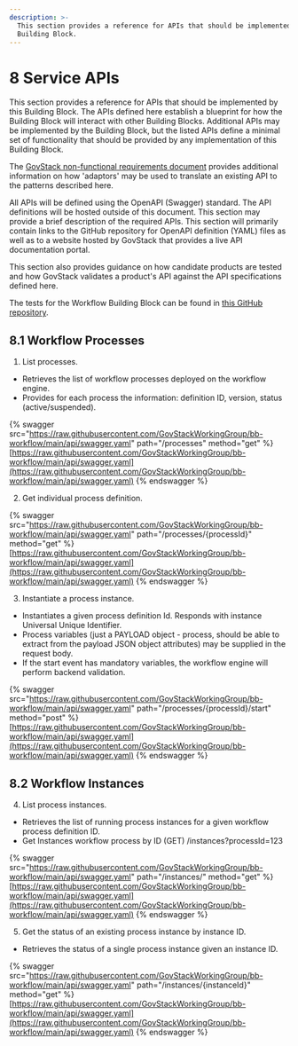 ```yaml
---
description: >-
  This section provides a reference for APIs that should be implemented by this
  Building Block.
---
```


# 8 Service APIs

This section provides a reference for APIs that should be implemented by this Building Block. The APIs defined here establish a blueprint for how the Building Block will interact with other Building Blocks. Additional APIs may be implemented by the Building Block, but the listed APIs define a minimal set of functionality that should be provided by any implementation of this Building Block.

The [GovStack non-functional requirements document](https://govstack.gitbook.io/specification/v/1.0/architecture-and-nonfunctional-requirements/6-onboarding) provides additional information on how 'adaptors' may be used to translate an existing API to the patterns described here.&#x20;

All APIs will be defined using the OpenAPI (Swagger) standard. The API definitions will be hosted outside of this document. This section may provide a brief description of the required APIs. This section will primarily contain links to the GitHub repository for OpenAPI definition (YAML) files as well as to a website hosted by GovStack that provides a live API documentation portal.

This section also provides guidance on how candidate products are tested and how GovStack validates a product's API against the API specifications defined here.&#x20;

The tests for the Workflow Building Block can be found in [this GitHub repository](https://github.com/GovStackWorkingGroup/bb-workflow/tree/main/test).

## 8.1 Workflow Processes

1. List processes.&#x20;

* Retrieves the list of workflow processes deployed on the workflow engine.
* Provides for each process the information: definition ID, version, status (active/suspended).

{% swagger src="https://raw.githubusercontent.com/GovStackWorkingGroup/bb-workflow/main/api/swagger.yaml" path="/processes" method="get" %}
[https://raw.githubusercontent.com/GovStackWorkingGroup/bb-workflow/main/api/swagger.yaml](https://raw.githubusercontent.com/GovStackWorkingGroup/bb-workflow/main/api/swagger.yaml)
{% endswagger %}

2. Get individual process definition.

{% swagger src="https://raw.githubusercontent.com/GovStackWorkingGroup/bb-workflow/main/api/swagger.yaml" path="/processes/{processId}" method="get" %}
[https://raw.githubusercontent.com/GovStackWorkingGroup/bb-workflow/main/api/swagger.yaml](https://raw.githubusercontent.com/GovStackWorkingGroup/bb-workflow/main/api/swagger.yaml)
{% endswagger %}

3. Instantiate a process instance.&#x20;

* Instantiates a given process definition Id. Responds with instance Universal Unique Identifier.
* Process variables (just a PAYLOAD object - process, should be able to extract from the payload JSON object attributes) may be supplied in the request body.
* If the start event has mandatory variables, the workflow engine will perform backend validation.

{% swagger src="https://raw.githubusercontent.com/GovStackWorkingGroup/bb-workflow/main/api/swagger.yaml" path="/processes/{processId}/start" method="post" %}
[https://raw.githubusercontent.com/GovStackWorkingGroup/bb-workflow/main/api/swagger.yaml](https://raw.githubusercontent.com/GovStackWorkingGroup/bb-workflow/main/api/swagger.yaml)
{% endswagger %}

## 8.2 Workflow Instances

4. List process instances.&#x20;

* Retrieves the list of running process instances for a given workflow process definition ID.
* Get Instances workflow process by ID (GET) /instances?processId=123

{% swagger src="https://raw.githubusercontent.com/GovStackWorkingGroup/bb-workflow/main/api/swagger.yaml" path="/instances/" method="get" %}
[https://raw.githubusercontent.com/GovStackWorkingGroup/bb-workflow/main/api/swagger.yaml](https://raw.githubusercontent.com/GovStackWorkingGroup/bb-workflow/main/api/swagger.yaml)
{% endswagger %}

5. Get the status of an existing process instance by instance ID.&#x20;

* Retrieves the status of a single process instance given an instance ID.

{% swagger src="https://raw.githubusercontent.com/GovStackWorkingGroup/bb-workflow/main/api/swagger.yaml" path="/instances/{instanceId}" method="get" %}
[https://raw.githubusercontent.com/GovStackWorkingGroup/bb-workflow/main/api/swagger.yaml](https://raw.githubusercontent.com/GovStackWorkingGroup/bb-workflow/main/api/swagger.yaml)
{% endswagger %}
